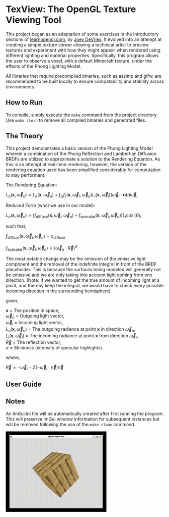 # TexView: The OpenGL Texture Viewing Tool

This project began as an adaptation of some exercises in the introductory sections of [learnopengl.com](https://learnopengl.com/Getting-started/Coordinate-Systems),
by [Joey DeVries](https://github.com/JoeyDeVries). It evolved into an attempt at creating a simple texture viewer allowing a technical artist to preview textures and
experiment with how they might appear when rendered using different lighting and material properties. Specifically, this program allows the user to observe a voxel, with 
a default Minecraft texture, under the effects of the Phong Lighting Model.  

All libraries that require precompiled binaries, such as assimp and glfw, are recommended to be built locally to ensure compatability and stability across environments.  

## How to Run

To compile, simply execute the `make` command from the project directory. Use `make clean` to remove all compiled binaries and generated files.  

## The Theory

This project demonstrates a basic version of the Phong Lighting Model wherein a combination of the Phong Reflection and Lambertian Diffusion BRDFs are utilized to approximate 
a solution to the Rendering Equation. As this is an attempt at real-time rendering, however, the version of the rendering equation used has been simplified considerably for 
computation to stay performant. 

The Rendering Equation:

$L_o(\mathbf{x}, \vec{\omega}_o) = L_e(\mathbf{x}, \vec{\omega}_o) + \int_{\Omega} f_r(\mathbf{x}, \vec{\omega}_i, \vec{\omega}_o) L_i(\mathbf{x}, \vec{\omega}_i) (\vec{\omega}_i \cdot \mathbf{n})d\vec{\omega}_i$

Reduced Form (what we use in our model):  

$L_o(\mathbf{x}, \vec{\omega}_o) = (f_{\text{diffuse}}(\mathbf{x}, \vec{\omega}_i, \vec{\omega}_o) + f_{\text{specular}}(\mathbf{x}, \vec{\omega}_i, \vec{\omega}_o))L_i\cos(\theta)_i$

such that,

$f_{\text{diffuse}}(\mathbf{x}, \vec{\omega}_i, \vec{\omega}_o) = c_{\text{diffuse}}$

$f_{\text{specular}}(\mathbf{x}, \vec{\omega}_i, \vec{\omega}_o) = (\vec{\omega}_o \cdot \vec{R})^\sigma$

The most notable change may be the omission of the emissive light component and the removal of the indefinite integral in front of the BRDF placeholder. This is because the 
surfaces being modeled will generally not be emissive and we are only taking into account light coming from one direction. (Note: If we wanted to get the true amount of incoming 
light at a point, and thereby keep the integral, we would have to check every possible incoming direction in the surrounding hemisphere)

given,

$\mathbf{x}$ = The position in space,  
$\vec{\omega}_o$ = Outgoing light vector,  
$\vec{\omega}_i$ = Incoming light vector,  
$L_o(\mathbf{x}, \vec{\omega}_o)$ = The outgoing radiance at point $\mathbf{x}$ in direction $\vec{\omega}_o$,  
$L_i(\mathbf{x}, \vec{\omega}_i)$ = The incoming radiance at point $\mathbf{x}$ from direction $\vec{\omega}_i$,  
$\vec{R}$ = The reflection vector,  
$\sigma$ = Shininess (intensity of specular highlights).  

where, 

$\vec{R} = -\vec{\omega}_i - 2(-\vec{\omega}_i \cdot \vec{n})\vec{n}$

## User Guide



## Notes

An ImGui.ini file will be automatically created after first running the program. This will preserve ImGui window information for subsequent instances but will be 
removed following the use of the `make clean` command.


![demo](assets/media/demo.gif)
